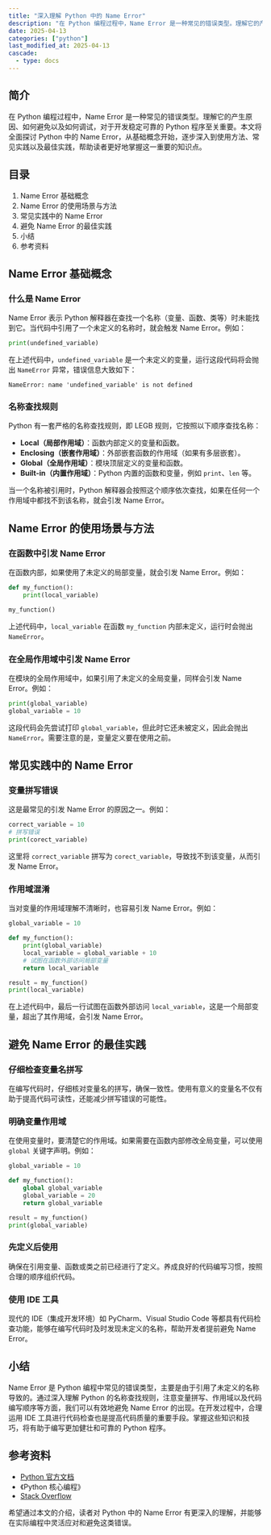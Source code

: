 ```yaml
---
title: "深入理解 Python 中的 Name Error"
description: "在 Python 编程过程中，Name Error 是一种常见的错误类型。理解它的产生原因、如何避免以及如何调试，对于开发稳定可靠的 Python 程序至关重要。本文将全面探讨 Python 中的 Name Error，从基础概念开始，逐步深入到使用方法、常见实践以及最佳实践，帮助读者更好地掌握这一重要的知识点。"
date: 2025-04-13
categories: ["python"]
last_modified_at: 2025-04-13
cascade:
  - type: docs
---
```



## 简介
在 Python 编程过程中，Name Error 是一种常见的错误类型。理解它的产生原因、如何避免以及如何调试，对于开发稳定可靠的 Python 程序至关重要。本文将全面探讨 Python 中的 Name Error，从基础概念开始，逐步深入到使用方法、常见实践以及最佳实践，帮助读者更好地掌握这一重要的知识点。

<!-- more -->
## 目录
1. Name Error 基础概念
2. Name Error 的使用场景与方法
3. 常见实践中的 Name Error
4. 避免 Name Error 的最佳实践
5. 小结
6. 参考资料

## Name Error 基础概念
### 什么是 Name Error
Name Error 表示 Python 解释器在查找一个名称（变量、函数、类等）时未能找到它。当代码中引用了一个未定义的名称时，就会触发 Name Error。例如：

```python
print(undefined_variable)
```

在上述代码中，`undefined_variable` 是一个未定义的变量，运行这段代码将会抛出 `NameError` 异常，错误信息大致如下：

```
NameError: name 'undefined_variable' is not defined
```

### 名称查找规则
Python 有一套严格的名称查找规则，即 LEGB 规则，它按照以下顺序查找名称：
- **Local（局部作用域）**：函数内部定义的变量和函数。
- **Enclosing（嵌套作用域）**：外部嵌套函数的作用域（如果有多层嵌套）。
- **Global（全局作用域）**：模块顶层定义的变量和函数。
- **Built-in（内置作用域）**：Python 内置的函数和变量，例如 `print`、`len` 等。

当一个名称被引用时，Python 解释器会按照这个顺序依次查找，如果在任何一个作用域中都找不到该名称，就会引发 Name Error。

## Name Error 的使用场景与方法
### 在函数中引发 Name Error
在函数内部，如果使用了未定义的局部变量，就会引发 Name Error。例如：

```python
def my_function():
    print(local_variable)

my_function()
```

上述代码中，`local_variable` 在函数 `my_function` 内部未定义，运行时会抛出 `NameError`。

### 在全局作用域中引发 Name Error
在模块的全局作用域中，如果引用了未定义的全局变量，同样会引发 Name Error。例如：

```python
print(global_variable)
global_variable = 10
```

这段代码会先尝试打印 `global_variable`，但此时它还未被定义，因此会抛出 `NameError`。需要注意的是，变量定义要在使用之前。

## 常见实践中的 Name Error
### 变量拼写错误
这是最常见的引发 Name Error 的原因之一。例如：

```python
correct_variable = 10
# 拼写错误
print(corect_variable)
```

这里将 `correct_variable` 拼写为 `corect_variable`，导致找不到该变量，从而引发 Name Error。

### 作用域混淆
当对变量的作用域理解不清晰时，也容易引发 Name Error。例如：

```python
global_variable = 10

def my_function():
    print(global_variable)
    local_variable = global_variable + 10
    # 试图在函数外部访问局部变量
    return local_variable

result = my_function()
print(local_variable)
```

在上述代码中，最后一行试图在函数外部访问 `local_variable`，这是一个局部变量，超出了其作用域，会引发 Name Error。

## 避免 Name Error 的最佳实践
### 仔细检查变量名拼写
在编写代码时，仔细核对变量名的拼写，确保一致性。使用有意义的变量名不仅有助于提高代码可读性，还能减少拼写错误的可能性。

### 明确变量作用域
在使用变量时，要清楚它的作用域。如果需要在函数内部修改全局变量，可以使用 `global` 关键字声明。例如：

```python
global_variable = 10

def my_function():
    global global_variable
    global_variable = 20
    return global_variable

result = my_function()
print(global_variable)
```

### 先定义后使用
确保在引用变量、函数或类之前已经进行了定义。养成良好的代码编写习惯，按照合理的顺序组织代码。

### 使用 IDE 工具
现代的 IDE（集成开发环境）如 PyCharm、Visual Studio Code 等都具有代码检查功能，能够在编写代码时及时发现未定义的名称，帮助开发者提前避免 Name Error。

## 小结
Name Error 是 Python 编程中常见的错误类型，主要是由于引用了未定义的名称导致的。通过深入理解 Python 的名称查找规则，注意变量拼写、作用域以及代码编写顺序等方面，我们可以有效地避免 Name Error 的出现。在开发过程中，合理运用 IDE 工具进行代码检查也是提高代码质量的重要手段。掌握这些知识和技巧，将有助于编写更加健壮和可靠的 Python 程序。

## 参考资料
- [Python 官方文档](https://docs.python.org/3/)
- 《Python 核心编程》
- [Stack Overflow](https://stackoverflow.com/)

希望通过本文的介绍，读者对 Python 中的 Name Error 有更深入的理解，并能够在实际编程中灵活应对和避免这类错误。  